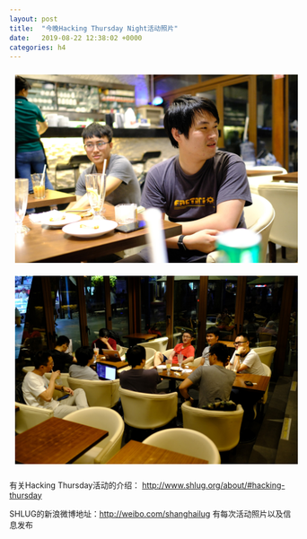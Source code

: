 ```yaml
---
layout: post
title:  "今晚Hacking Thursday Night活动照片"
date:   2019-08-22 12:38:02 +0000
categories: h4
---
```


[<img style='margin:10px;' src='https://raw.githubusercontent.com/shanghailug/res2019q3/master/j822.h4/j822_2031_3600+08.1920p.jpg'>](https://raw.githubusercontent.com/shanghailug/res2019q3/master/j822.h4/j822_2031_3600+08.JPG)
[<img style='margin:10px;' src='https://raw.githubusercontent.com/shanghailug/res2019q3/master/j822.h4/j822_2034_5200+08.1920p.jpg'>](https://raw.githubusercontent.com/shanghailug/res2019q3/master/j822.h4/j822_2034_5200+08.JPG)

有关Hacking Thursday活动的介绍：
http://www.shlug.org/about/#hacking-thursday

SHLUG的新浪微博地址：http://weibo.com/shanghailug 有每次活动照片以及信息发布


